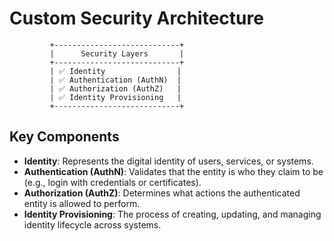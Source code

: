 # Custom Security Architecture

```
         +----------------------------+
         |      Security Layers       |
         +----------------------------+
         | ✅ Identity                |
         | ✅ Authentication (AuthN)  |
         | ✅ Authorization (AuthZ)   |
         | ✅ Identity Provisioning   |
         +----------------------------+
```

## Key Components

- **Identity**: Represents the digital identity of users, services, or systems.
- **Authentication (AuthN)**: Validates that the entity is who they claim to be (e.g., login with credentials or certificates).
- **Authorization (AuthZ)**: Determines what actions the authenticated entity is allowed to perform.
- **Identity Provisioning**: The process of creating, updating, and managing identity lifecycle across systems.
